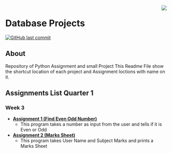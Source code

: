 <img src="Database.jpg" align="right" />

# Database Projects
[![GitHub last commit](https://img.shields.io/github/last-commit/samiwadh/Python?color=%23f54242)](https://github.com/samiwadh/Python/tree/main/Quarter%201%20/Assignment%20of%20Q1)



## About
Repository of Python Assignment and small Project This Readme File show the shortcut location of each project and Assignment loctions with name on it.

## Assignments List Quarter 1

### Week 3

 - **[Assignment 1 (Find Even Odd Number)](https://github.com/samiwadh/Python/blob/main/Quarter%201%20/Assignment%20of%20Q1/Week%203/Week3_Assignment%201.ipynb)**
	 - This program takes a number as input from the user and tells if it is Even or Odd
 - **[Assignment 2 (Marks Sheet)](https://github.com/samiwadh/Python/blob/main/Quarter%201%20/Assignment%20of%20Q1/Week%203/Week3_Assignment%202.ipynb)**
	 - This program takes User Name and Subject Marks and prints a Marks Sheet
